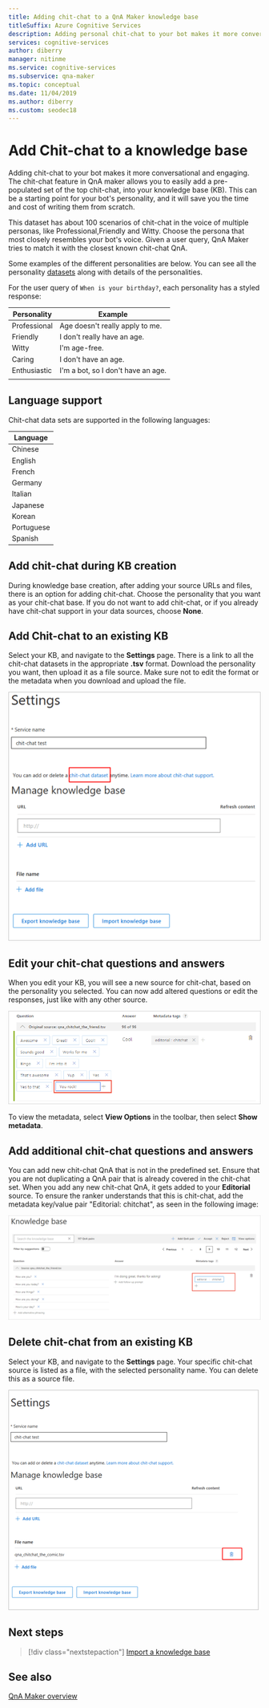 ```yaml
---
title: Adding chit-chat to a QnA Maker knowledge base
titleSuffix: Azure Cognitive Services
description: Adding personal chit-chat to your bot makes it more conversational and engaging when you create a KB. QnA Maker allows you to easily add a pre-populated set of the top chit-chat, into your KB. 
services: cognitive-services
author: diberry
manager: nitinme
ms.service: cognitive-services
ms.subservice: qna-maker
ms.topic: conceptual
ms.date: 11/04/2019
ms.author: diberry
ms.custom: seodec18
---
```


# Add Chit-chat to a knowledge base

Adding chit-chat to your bot makes it more conversational and engaging. The chit-chat feature in QnA maker allows you to easily add a pre-populated set of the top chit-chat, into your knowledge base (KB). This can be a starting point for your bot's personality, and it will save you the time and cost of writing them from scratch.  

This dataset has about 100 scenarios of chit-chat in the voice of multiple personas, like Professional,Friendly and Witty. Choose the persona that most closely resembles your bot's voice. Given a user query, QnA Maker tries to match it with the closest known chit-chat QnA.  

Some examples of the different personalities are below. You can see all the personality [datasets](https://github.com/Microsoft/BotBuilder-PersonalityChat/tree/master/CSharp/Datasets) along with details of the personalities.

For the user query of `When is your birthday?`, each personality has a styled response:

<!-- added quotes so acrolinx doesn't score these sentences -->
|Personality|Example|
|--|--|
|Professional|Age doesn't really apply to me.|
|Friendly|I don't really have an age.|
|Witty|I'm age-free.|
|Caring|I don't have an age.|
|Enthusiastic|I'm a bot, so I don't have an age.|
||


## Language support

Chit-chat data sets are supported in the following languages:

|Language|
|--|
|Chinese|
|English|
|French|
|Germany|
|Italian|
|Japanese|
|Korean|
|Portuguese|
|Spanish|


## Add chit-chat during KB creation
During knowledge base creation, after adding your source URLs and files, there is an option for adding chit-chat. Choose the personality that you want as your chit-chat base. If you do not want to add chit-chat, or if you already have chit-chat support in your data sources, choose **None**. 

## Add Chit-chat to an existing KB
Select your KB, and navigate to the **Settings** page. There is a link to all the chit-chat datasets in the appropriate **.tsv** format. Download the personality you want, then upload it as a file source. Make sure not to edit the format or the metadata when you download and upload the file. 
  
![Add chit-chat to existing KB](../media/qnamaker-how-to-chit-chat/add-chit-chat-dataset.png)

## Edit your chit-chat questions and answers
When you edit your KB, you will see a new source for chit-chat, based on the personality you selected. You can now add altered questions or edit the responses, just like with any other source. 

![Edit chit-chat QnAs](../media/qnamaker-how-to-chit-chat/edit-chit-chat.png)

To view the metadata, select **View Options** in the toolbar, then select **Show metadata**.

## Add additional chit-chat questions and answers
You can add new chit-chat QnA that is not in the predefined set. Ensure that you are not duplicating a QnA pair that is already covered in the chit-chat set. When you add any new chit-chat QnA, it gets added to your **Editorial** source. To ensure the ranker understands that this is chit-chat, add the metadata key/value pair "Editorial: chitchat", as seen in the following image:
   
![![Add chit-chat QnAs](../media/qnamaker-how-to-chit-chat/add-new-chit-chat.png)](../media/qnamaker-how-to-chit-chat/add-new-chit-chat.png#lightbox)

## Delete chit-chat from an existing KB
Select your KB, and navigate to the **Settings** page. Your specific chit-chat source is listed as a file, with the selected personality name. You can delete this as a source file.

![Delete chit-chat from KB](../media/qnamaker-how-to-chit-chat/delete-chit-chat.png)

## Next steps

> [!div class="nextstepaction"]
> [Import a knowledge base](../Tutorials/migrate-knowledge-base.md)

## See also 

[QnA Maker overview](../Overview/overview.md)
